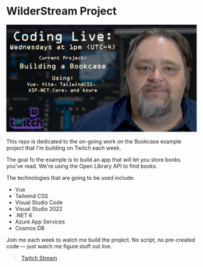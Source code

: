 # WilderStream Project

[![Twitch](./assets/Twitch-Cover.jpg)](https://twitch.tv/shawnwildermuth)

This repo is dedicated to the on-going work on the Bookcase example project that I'm building on Twitch each week. 

The goal fo the example is to build an app that will let you store books you've read. We're using the Open Library API to find books.

The technologies that are going to be used include:

- Vue
- Tailwind CSS
- Visual Studio Code
- Visual Studio 2022
- .NET 6
- Azure App Services
- Cosmos DB

Join me each week to watch me build the project. No script, no pre-created code &mdash; just watch me figure stuff out live. 

> [Twitch Stream](https://twitch.tv/shawnwildermuth)